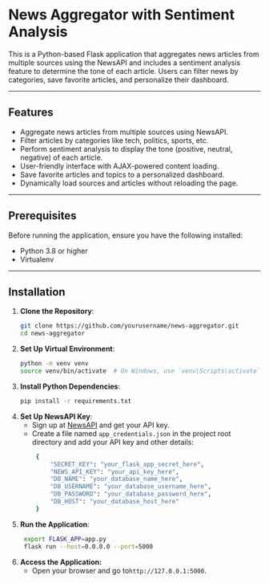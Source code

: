 # News Aggregator with Sentiment Analysis

This is a Python-based Flask application that aggregates news articles from multiple sources using the NewsAPI and
includes a sentiment analysis feature to determine the tone of each article. Users can filter news by categories, save
favorite articles, and personalize their dashboard.

---

## Features

- Aggregate news articles from multiple sources using NewsAPI.
- Filter articles by categories like tech, politics, sports, etc.
- Perform sentiment analysis to display the tone (positive, neutral, negative) of each article.
- User-friendly interface with AJAX-powered content loading.
- Save favorite articles and topics to a personalized dashboard.
- Dynamically load sources and articles without reloading the page.

---

## Prerequisites

Before running the application, ensure you have the following installed:

- Python 3.8 or higher
- Virtualenv

---

## Installation

1. **Clone the Repository**:
   ```bash
   git clone https://github.com/yourusername/news-aggregator.git
   cd news-aggregator

2. **Set Up Virtual Environment**:
   ```bash
   python -m venv venv
   source venv/bin/activate  # On Windows, use `venv\Scripts\activate`

3. **Install Python Dependencies**:
   ```bash
   pip install -r requirements.txt

4. **Set Up NewsAPI Key**:
    * Sign up at [NewsAPI](https://newsapi.org/) and get your API key.
    * Create a file named `app_credentials.json` in the project root directory and add your API key and other details:
       ```bash
        {
            "SECRET_KEY": "your_flask_app_secret_here",
            "NEWS_API_KEY": "your_api_key_here",
            "DB_NAME": "your_database_name_here",
            "DB_USERNAME": "your_database_username_here",
            "DB_PASSWORD": "your_database_password_here",
            "DB_HOST": "your_database_host_here"
        }
   
5. **Run the Application**:
   ```bash
    export FLASK_APP=app.py
    flask run --host=0.0.0.0 --port=5000

6. **Access the Application:**
    * Open your browser and go to`http://127.0.0.1:5000`.